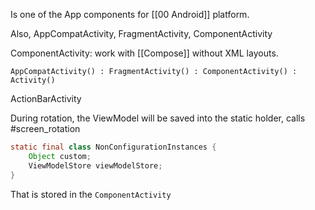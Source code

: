 Is one of the App components for [[00 Android]] platform.

Also, AppCompatActivity, FragmentActivity, ComponentActivity

ComponentActivity: work with [[Compose]] without XML layouts. 


`AppCompatActivity() : FragmentActivity() : ComponentActivity() : Activity()`

ActionBarActivity

During rotation, the ViewModel will be saved into the static holder, calls #screen_rotation 
```java
static final class NonConfigurationInstances {  
    Object custom;  
    ViewModelStore viewModelStore;  
}
```
That is stored in the `ComponentActivity`